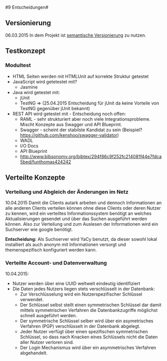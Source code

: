 #9 Entscheidungen#

## Versionierung
06.03.2015 In dem Projekt ist [semantische Versionierung](semantischeVersionierung.md) zu nutzen.

## Testkonzept
### Modultest
* HTML Seiten werden mit HTMLUnit auf korrekte Struktur getestet
* JavaScript wird getetestet mit?
  * Jasmine
* Java wird getestet mit:
  * jUnit
  * TestNG 
=> (25.04.2015 Entscheidung für jUnit da keine Vorteile von TestNG gegenüber jUnit bekannt)
* REST API wird getestet mit - Entscheidung noch offen:
  * RAML - sehr strukturiert aber noch viele Integrationsprobleme. Mischt Konzepte aus Swagger und API Blueprint.
  * Swagger - scheint der stabilste Kandidat zu sein (Beispiel? https://github.com/kenshoo/swagger-validator)
  * WADL
  * I/O Docs
  * API Blueprint
  * http://www.bibsonomy.org/bibtex/294f86c9f252fc214081f44e7fdca5bed/funthomas424242

## Verteilte Konzepte
### Verteilung und Abgleich der Änderungen im Netz ###
10.04.2015 Damit die Clients autark arbeiten und dennoch Informationen an alle anderen Clients verteilen können ohne diese Clients oder deren Nutzer zu kennen, wird ein verteiltes Informationssystem benötigt an welches Aktualisierungen gesendet und über das Suchen ausgeführt werden können. Also zur Verteilung und zum Auslesen der Informationen wird ein Suchserver wie google benötigt. 

**Entscheidung:** Als Suchserver wird YaCy benutzt, da dieser sowohl lokal installiert als auch anonym mit Informationen versorgt und themenspezifisch konfiguriert werden kann.

### Verteilte Account- und Datenverwaltung ###
10.04.2015:
* Nutzer werden über eine UUID weltweit eindeutig identifiziert
* Die Daten jedes Nutzers liegen stets verschlüsselt in der Datenbank:
  * Zur Verschlüsselung wird ein Nutzerspezifischer Schlüssel verwendet. 
  * Der Schlüssel selbst stellt einen symmetrischen Schlüssel dar damit mittels symmetrischen Verfahren die Datenbankzugriffe möglichst schnell ausgeführt werden. 
  * Der symmetrische Schlüssel selber wird über ein asymetrisches Verfahren (PGP) verschlüsselt in der Datenbank abgelegt. 
  * Jeder Nutzer verfügt über einen spezifischen symmetrischen Schlüssel, so dass nach Knacken eines Schlüssels nicht die Daten aller Nutzer verloren sind. 
  * Der Login Mechanismus wird über ein asymmetrisches Verfahren abgehandelt.
